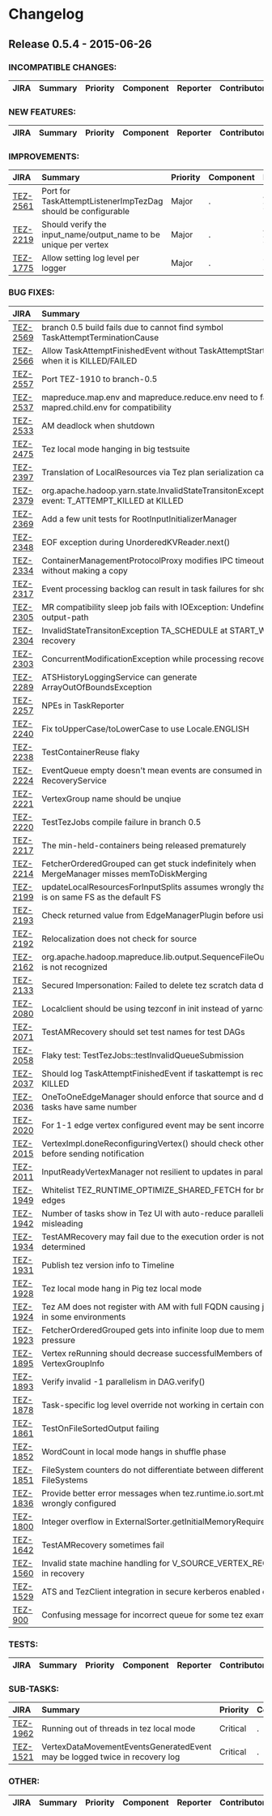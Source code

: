 
<!---
# Licensed to the Apache Software Foundation (ASF) under one
# or more contributor license agreements.  See the NOTICE file
# distributed with this work for additional information
# regarding copyright ownership.  The ASF licenses this file
# to you under the Apache License, Version 2.0 (the
# "License"); you may not use this file except in compliance
# with the License.  You may obtain a copy of the License at
#
#     http://www.apache.org/licenses/LICENSE-2.0
#
# Unless required by applicable law or agreed to in writing, software
# distributed under the License is distributed on an "AS IS" BASIS,
# WITHOUT WARRANTIES OR CONDITIONS OF ANY KIND, either express or implied.
# See the License for the specific language governing permissions and
# limitations under the License.
-->
# Changelog

## Release 0.5.4 - 2015-06-26

### INCOMPATIBLE CHANGES:

| JIRA | Summary | Priority | Component | Reporter | Contributor |
|:---- |:---- | :--- |:---- |:---- |:---- |


### NEW FEATURES:

| JIRA | Summary | Priority | Component | Reporter | Contributor |
|:---- |:---- | :--- |:---- |:---- |:---- |


### IMPROVEMENTS:

| JIRA | Summary | Priority | Component | Reporter | Contributor |
|:---- |:---- | :--- |:---- |:---- |:---- |
| [TEZ-2561](https://issues.apache.org/jira/browse/TEZ-2561) | Port for TaskAttemptListenerImpTezDag should be configurable |  Major | . | Johannes Zillmann | Jeff Zhang |
| [TEZ-2219](https://issues.apache.org/jira/browse/TEZ-2219) | Should verify the input\_name/output\_name to be unique per vertex |  Major | . | Jeff Zhang | Jeff Zhang |
| [TEZ-1775](https://issues.apache.org/jira/browse/TEZ-1775) | Allow setting log level per logger |  Major | . | Siddharth Seth | Siddharth Seth |


### BUG FIXES:

| JIRA | Summary | Priority | Component | Reporter | Contributor |
|:---- |:---- | :--- |:---- |:---- |:---- |
| [TEZ-2569](https://issues.apache.org/jira/browse/TEZ-2569) | branch 0.5 build fails due to cannot find symbol TaskAttemptTerminationCause |  Major | . | Prakash Ramachandran | Prakash Ramachandran |
| [TEZ-2566](https://issues.apache.org/jira/browse/TEZ-2566) | Allow TaskAttemptFinishedEvent without TaskAttemptStartedEvent when it is KILLED/FAILED |  Major | . | Jeff Zhang | Jeff Zhang |
| [TEZ-2557](https://issues.apache.org/jira/browse/TEZ-2557) | Port TEZ-1910 to branch-0.5 |  Blocker | . | Hitesh Shah | Hitesh Shah |
| [TEZ-2537](https://issues.apache.org/jira/browse/TEZ-2537) | mapreduce.map.env and mapreduce.reduce.env need to fall back to mapred.child.env for compatibility |  Major | . | Jonathan Eagles | Rohini Palaniswamy |
| [TEZ-2533](https://issues.apache.org/jira/browse/TEZ-2533) | AM deadlock when shutdown |  Major | . | Jeff Zhang | Jeff Zhang |
| [TEZ-2475](https://issues.apache.org/jira/browse/TEZ-2475) | Tez local mode hanging in big testsuite |  Major | . | André Kelpe | Siddharth Seth |
| [TEZ-2397](https://issues.apache.org/jira/browse/TEZ-2397) | Translation of LocalResources via Tez plan serialization can be lossy |  Critical | . | Siddharth Seth | Siddharth Seth |
| [TEZ-2379](https://issues.apache.org/jira/browse/TEZ-2379) | org.apache.hadoop.yarn.state.InvalidStateTransitonException: Invalid event: T\_ATTEMPT\_KILLED at KILLED |  Blocker | . | Rajesh Balamohan | Hitesh Shah |
| [TEZ-2369](https://issues.apache.org/jira/browse/TEZ-2369) | Add a few unit tests for RootInputInitializerManager |  Major | . | Siddharth Seth | Siddharth Seth |
| [TEZ-2348](https://issues.apache.org/jira/browse/TEZ-2348) | EOF exception during UnorderedKVReader.next() |  Major | . | Jason Dere | Rajesh Balamohan |
| [TEZ-2334](https://issues.apache.org/jira/browse/TEZ-2334) | ContainerManagementProtocolProxy modifies IPC timeout conf without making a copy |  Major | . | Chang Li | Chang Li |
| [TEZ-2317](https://issues.apache.org/jira/browse/TEZ-2317) | Event processing backlog can result in task failures for short tasks |  Major | . | Rohini Palaniswamy | Bikas Saha |
| [TEZ-2305](https://issues.apache.org/jira/browse/TEZ-2305) | MR compatibility sleep job fails with IOException: Undefined job output-path |  Critical | . | Tassapol Athiapinya | Jeff Zhang |
| [TEZ-2304](https://issues.apache.org/jira/browse/TEZ-2304) | InvalidStateTransitonException TA\_SCHEDULE at START\_WAIT during recovery |  Major | . | Jason Lowe | Jeff Zhang |
| [TEZ-2303](https://issues.apache.org/jira/browse/TEZ-2303) | ConcurrentModificationException while processing recovery |  Major | . | Jason Lowe | Jeff Zhang |
| [TEZ-2289](https://issues.apache.org/jira/browse/TEZ-2289) | ATSHistoryLoggingService can generate ArrayOutOfBoundsException |  Major | . | Jonathan Eagles | Chang Li |
| [TEZ-2257](https://issues.apache.org/jira/browse/TEZ-2257) | NPEs in TaskReporter |  Major | . | Siddharth Seth | Siddharth Seth |
| [TEZ-2240](https://issues.apache.org/jira/browse/TEZ-2240) | Fix toUpperCase/toLowerCase to use Locale.ENGLISH |  Major | . | Tsuyoshi Ozawa | Tsuyoshi Ozawa |
| [TEZ-2238](https://issues.apache.org/jira/browse/TEZ-2238) | TestContainerReuse flaky |  Major | . | Bikas Saha | Bikas Saha |
| [TEZ-2224](https://issues.apache.org/jira/browse/TEZ-2224) | EventQueue empty doesn't mean events are consumed in RecoveryService |  Major | . | Jeff Zhang | Jeff Zhang |
| [TEZ-2221](https://issues.apache.org/jira/browse/TEZ-2221) | VertexGroup name should be unqiue |  Major | . | Jeff Zhang | Jeff Zhang |
| [TEZ-2220](https://issues.apache.org/jira/browse/TEZ-2220) | TestTezJobs compile failure in branch 0.5 |  Major | . | Rajesh Balamohan | Hitesh Shah |
| [TEZ-2217](https://issues.apache.org/jira/browse/TEZ-2217) | The min-held-containers being released prematurely |  Major | . | Gopal V | Bikas Saha |
| [TEZ-2214](https://issues.apache.org/jira/browse/TEZ-2214) | FetcherOrderedGrouped can get stuck indefinitely when MergeManager misses memToDiskMerging |  Major | . | Rajesh Balamohan | Rajesh Balamohan |
| [TEZ-2199](https://issues.apache.org/jira/browse/TEZ-2199) | updateLocalResourcesForInputSplits assumes wrongly that split data is on same FS as the default FS |  Major | . | Hitesh Shah | Hitesh Shah |
| [TEZ-2193](https://issues.apache.org/jira/browse/TEZ-2193) | Check returned value from EdgeManagerPlugin before using it |  Major | . | Jeff Zhang | Jeff Zhang |
| [TEZ-2192](https://issues.apache.org/jira/browse/TEZ-2192) | Relocalization does not check for source |  Blocker | . | Rohini Palaniswamy | Hitesh Shah |
| [TEZ-2162](https://issues.apache.org/jira/browse/TEZ-2162) | org.apache.hadoop.mapreduce.lib.output.SequenceFileOutputFormat is not recognized |  Critical | . | Oleg Zhurakousky | Jeff Zhang |
| [TEZ-2133](https://issues.apache.org/jira/browse/TEZ-2133) | Secured Impersonation: Failed to delete tez scratch data dir |  Major | . | Johannes Zillmann | Chang Li |
| [TEZ-2080](https://issues.apache.org/jira/browse/TEZ-2080) | Localclient should be using tezconf in init instead of yarnconf |  Major | . | Prakash Ramachandran | Siddharth Seth |
| [TEZ-2071](https://issues.apache.org/jira/browse/TEZ-2071) | TestAMRecovery should set test names for test DAGs |  Major | . | Bikas Saha | Jeff Zhang |
| [TEZ-2058](https://issues.apache.org/jira/browse/TEZ-2058) | Flaky test: TestTezJobs::testInvalidQueueSubmission |  Blocker | . | Hitesh Shah | Hitesh Shah |
| [TEZ-2037](https://issues.apache.org/jira/browse/TEZ-2037) | Should log TaskAttemptFinishedEvent if taskattempt is recovered to KILLED |  Major | . | Jeff Zhang | Jeff Zhang |
| [TEZ-2036](https://issues.apache.org/jira/browse/TEZ-2036) | OneToOneEdgeManager should enforce that source and destination tasks have same number |  Major | . | Bikas Saha | Bikas Saha |
| [TEZ-2020](https://issues.apache.org/jira/browse/TEZ-2020) | For 1-1 edge vertex configured event may be sent incorrectly |  Major | . | Bikas Saha | Bikas Saha |
| [TEZ-2015](https://issues.apache.org/jira/browse/TEZ-2015) | VertexImpl.doneReconfiguringVertex() should check other criteria before sending notification |  Major | . | Bikas Saha | Bikas Saha |
| [TEZ-2011](https://issues.apache.org/jira/browse/TEZ-2011) | InputReadyVertexManager not resilient to updates in parallelism |  Major | . | Bikas Saha | Bikas Saha |
| [TEZ-1949](https://issues.apache.org/jira/browse/TEZ-1949) | Whitelist TEZ\_RUNTIME\_OPTIMIZE\_SHARED\_FETCH for broadcast edges |  Critical | . | Gopal V | Gopal V |
| [TEZ-1942](https://issues.apache.org/jira/browse/TEZ-1942) | Number of tasks show in Tez UI with auto-reduce parallelism is misleading |  Blocker | . | Rajesh Balamohan | Prakash Ramachandran |
| [TEZ-1934](https://issues.apache.org/jira/browse/TEZ-1934) | TestAMRecovery may fail due to the execution order is not determined |  Major | . | Jeff Zhang | Jeff Zhang |
| [TEZ-1931](https://issues.apache.org/jira/browse/TEZ-1931) | Publish tez version info to Timeline |  Critical | . | Hitesh Shah | Hitesh Shah |
| [TEZ-1928](https://issues.apache.org/jira/browse/TEZ-1928) | Tez local mode hang in Pig tez local mode |  Major | . | Daniel Dai | Hitesh Shah |
| [TEZ-1924](https://issues.apache.org/jira/browse/TEZ-1924) | Tez AM does not register with AM with full FQDN causing jobs to fail in some environments |  Major | . | Ivan Mitic | Ivan Mitic |
| [TEZ-1923](https://issues.apache.org/jira/browse/TEZ-1923) | FetcherOrderedGrouped gets into infinite loop due to memory pressure |  Major | . | Rajesh Balamohan | Rajesh Balamohan |
| [TEZ-1895](https://issues.apache.org/jira/browse/TEZ-1895) | Vertex reRunning should decrease successfulMembers of VertexGroupInfo |  Major | . | Jeff Zhang | Jeff Zhang |
| [TEZ-1893](https://issues.apache.org/jira/browse/TEZ-1893) | Verify invalid -1 parallelism in DAG.verify() |  Major | . | Jeff Zhang | Jeff Zhang |
| [TEZ-1878](https://issues.apache.org/jira/browse/TEZ-1878) | Task-specific log level override not working in certain conditions |  Major | . | Hitesh Shah | Siddharth Seth |
| [TEZ-1861](https://issues.apache.org/jira/browse/TEZ-1861) | TestOnFileSortedOutput failing |  Major | . | Siddharth Seth | Siddharth Seth |
| [TEZ-1852](https://issues.apache.org/jira/browse/TEZ-1852) | WordCount in local mode hangs in shuffle phase |  Critical | . | Jeff Zhang | Prakash Ramachandran |
| [TEZ-1851](https://issues.apache.org/jira/browse/TEZ-1851) | FileSystem counters do not differentiate between different FileSystems |  Critical | . | Prasanth Jayachandran | Siddharth Seth |
| [TEZ-1836](https://issues.apache.org/jira/browse/TEZ-1836) | Provide better error messages when tez.runtime.io.sort.mb is wrongly configured |  Major | . | Rajesh Balamohan | Vasanth kumar RJ |
| [TEZ-1800](https://issues.apache.org/jira/browse/TEZ-1800) | Integer overflow in ExternalSorter.getInitialMemoryRequirement() |  Major | . | Rajesh Balamohan | Rajesh Balamohan |
| [TEZ-1642](https://issues.apache.org/jira/browse/TEZ-1642) | TestAMRecovery sometimes fail |  Major | . | Jeff Zhang | Jeff Zhang |
| [TEZ-1560](https://issues.apache.org/jira/browse/TEZ-1560) | Invalid state machine handling for V\_SOURCE\_VERTEX\_RECOVERED in recovery |  Critical | . | Jeff Zhang | Jeff Zhang |
| [TEZ-1529](https://issues.apache.org/jira/browse/TEZ-1529) | ATS and TezClient integration  in secure kerberos enabled cluster |  Blocker | . | Prakash Ramachandran | Prakash Ramachandran |
| [TEZ-900](https://issues.apache.org/jira/browse/TEZ-900) | Confusing message for incorrect queue for some tez examples |  Major | . | Jonathan Eagles | Chang Li |


### TESTS:

| JIRA | Summary | Priority | Component | Reporter | Contributor |
|:---- |:---- | :--- |:---- |:---- |:---- |


### SUB-TASKS:

| JIRA | Summary | Priority | Component | Reporter | Contributor |
|:---- |:---- | :--- |:---- |:---- |:---- |
| [TEZ-1962](https://issues.apache.org/jira/browse/TEZ-1962) | Running out of threads in tez local mode |  Critical | . | Gunther Hagleitner | Siddharth Seth |
| [TEZ-1521](https://issues.apache.org/jira/browse/TEZ-1521) | VertexDataMovementEventsGeneratedEvent may be logged twice in recovery log |  Critical | . | Jeff Zhang | Jeff Zhang |


### OTHER:

| JIRA | Summary | Priority | Component | Reporter | Contributor |
|:---- |:---- | :--- |:---- |:---- |:---- |


